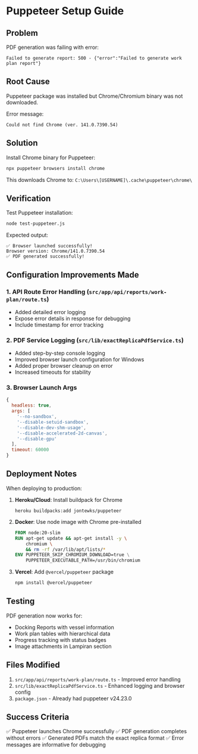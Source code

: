 # Puppeteer Setup Guide

## Problem
PDF generation was failing with error:
```
Failed to generate report: 500 - {"error":"Failed to generate work plan report"}
```

## Root Cause
Puppeteer package was installed but Chrome/Chromium binary was not downloaded.

Error message:
```
Could not find Chrome (ver. 141.0.7390.54)
```

## Solution
Install Chrome binary for Puppeteer:

```bash
npx puppeteer browsers install chrome
```

This downloads Chrome to: `C:\Users\[USERNAME]\.cache\puppeteer\chrome\`

## Verification
Test Puppeteer installation:

```bash
node test-puppeteer.js
```

Expected output:
```
✅ Browser launched successfully!
Browser version: Chrome/141.0.7390.54
✅ PDF generated successfully!
```

## Configuration Improvements Made

### 1. API Route Error Handling (`src/app/api/reports/work-plan/route.ts`)
- Added detailed error logging
- Expose error details in response for debugging
- Include timestamp for error tracking

### 2. PDF Service Logging (`src/lib/exactReplicaPdfService.ts`)
- Added step-by-step console logging
- Improved browser launch configuration for Windows
- Added proper browser cleanup on error
- Increased timeouts for stability

### 3. Browser Launch Args
```javascript
{
  headless: true,
  args: [
    '--no-sandbox',
    '--disable-setuid-sandbox',
    '--disable-dev-shm-usage',
    '--disable-accelerated-2d-canvas',
    '--disable-gpu'
  ],
  timeout: 60000
}
```

## Deployment Notes

When deploying to production:

1. **Heroku/Cloud**: Install buildpack for Chrome
   ```
   heroku buildpacks:add jontewks/puppeteer
   ```

2. **Docker**: Use node image with Chrome pre-installed
   ```dockerfile
   FROM node:20-slim
   RUN apt-get update && apt-get install -y \
       chromium \
       && rm -rf /var/lib/apt/lists/*
   ENV PUPPETEER_SKIP_CHROMIUM_DOWNLOAD=true \
       PUPPETEER_EXECUTABLE_PATH=/usr/bin/chromium
   ```

3. **Vercel**: Add `@vercel/puppeteer` package
   ```bash
   npm install @vercel/puppeteer
   ```

## Testing
PDF generation now works for:
- Docking Reports with vessel information
- Work plan tables with hierarchical data
- Progress tracking with status badges
- Image attachments in Lampiran section

## Files Modified
1. `src/app/api/reports/work-plan/route.ts` - Improved error handling
2. `src/lib/exactReplicaPdfService.ts` - Enhanced logging and browser config
3. `package.json` - Already had puppeteer v24.23.0

## Success Criteria
✅ Puppeteer launches Chrome successfully
✅ PDF generation completes without errors
✅ Generated PDFs match the exact replica format
✅ Error messages are informative for debugging
